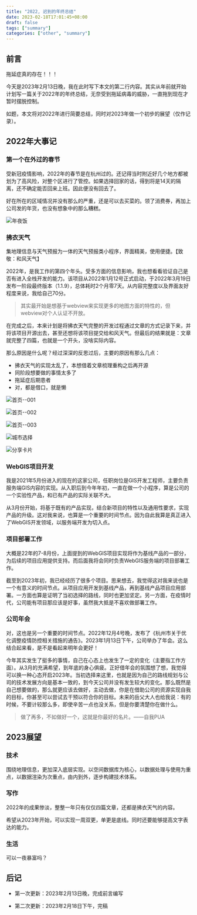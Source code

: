 ```yaml
---
title: "2022, 迟到的年终总结"
date: 2023-02-18T17:01:45+08:00
draft: false
tags: ["summary"]
categories: ["other", "summary"]
---
```


## 前言

拖延症真的存在！！！

今天是2023年2月13日晚，我在此时写下本文的第二行内容。其实从年前就开始计划写一篇关于2022年的年终总结，无奈受到拖延病毒的威胁，一直拖到现在才暂时摆脱控制。

如题，本文将对2022年进行简要总结，同时对2023年做一个初步的展望（仅作记录）。

<!-- more -->

## 2022年大事记

### 第一个在外过的春节

受新冠疫情影响，2022年的春节是在杭州过的。还记得当时附近好几个地方都被划为了高风险，对整个区进行了管控。如果选择回家的话，得到将是14天的隔离，还不确定能否回来上班。因此便没有回去了。

好在所在的区域情况并没有那么的严重，还是可以去买菜的。领了消费券，再加上公司发的年货，也没有想象中的那么糟糕。

![年夜饭](https://img.zhoujian.site/knowledge-base/other/2022%E6%98%A5%E8%8A%82-%E6%99%9A%E9%A4%90.jpeg)

### 拂衣天气

集地理信息与天气预报为一体的天气预报类小程序，界面精美，使用便捷。【致敬：和风天气】

2022年，是我工作的第四个年头。受多方面的信息影响，我也想看看验证自己是否有进入全栈开发的能力。该项目从2022年1月12号正式启动，于2022年3月19日发布一阶段最终版本（1.1.9），总体耗时2个月零7天。从内容完整度以及界面友好程度来说，我给自己70分。

> 其实最开始是想基于webview来实现更多的地图方面的特性的，但webview对个人认证不开放。

在完成之后，本来计划是将拂衣天气完整的开发过程通过文章的方式记录下来，并将该项目开源出去，甚至还想将该项目提交给和风天气。但最后的结果就是：文章就完整了四篇，也就是一个开头，没啥实际内容。

那么原因是什么呢？经过深深的反思过后，主要的原因有那么几点：

- 拂衣天气的实现太乱了，本想借着文章梳理重构之后再开源
- 同阶段想要做的事情太多了
- 拖延症后期患者
- 对，都是借口，就是懒

![首页--001](https://img.zhoujian.site/knowledge-base/other/%E6%8B%82%E8%A1%A3%E5%A4%A9%E6%B0%94-001.png)

![首页--002](https://img.zhoujian.site/knowledge-base/other/%E6%8B%82%E8%A1%A3%E5%A4%A9%E6%B0%94-002.png)

![首页--003](https://img.zhoujian.site/knowledge-base/other/%E6%8B%82%E8%A1%A3%E5%A4%A9%E6%B0%94-003.png)

![城市选择](https://img.zhoujian.site/knowledge-base/other/%E6%8B%82%E8%A1%A3%E5%A4%A9%E6%B0%94-004.png)

![分享卡片](https://img.zhoujian.site/knowledge-base/other/%E6%8B%82%E8%A1%A3%E5%A4%A9%E6%B0%94-005.png)

### WebGIS项目开发

我是2021年5月份进入的现在的这家公司，任职岗位是GIS开发工程师，主要负责服务端GIS内容的实现。从入职后到今年年初，一直在做一个小程序，算是公司的一个实验性产品，和已有产品的实际关联不大。

从3月份开始，将基于既有的产品实现，结合新项目的特性以及通用性要求，实现产品的升级。这对我来说，也算是一个重要的时间节点。因为自此我算是真正进入了WebGIS开发领域，以服务端开发为切入点。

### 项目部署工作

大概是22年的7-8月份，上面提到的WebGIS项目实现将作为基线产品的一部分，为后续的项目应用提供支持。而后面我将会同时负责WebGIS服务端的项目部署工作。

截至到2023年初，我已经经历了很多个项目。思来想去，我觉得这对我来说也是一个有意义的时间节点。从项目应用开发到基线产品，再到基线产品项目应用部署。一方面也算是证明了当初选择的路线，同时也更加坚定。另一方面，在疫情时代，公司能有项目那应该是好事，虽然我大抵是不喜欢做部署工作。

### 公司年会

对，这也是另一个重要的时间节点。2022年12月4号晚，发布了《杭州市关于优化调整疫情防控相关措施的通告》。2023年1月13日下午，公司举办了年会。这么结合起来看，是不是看起来明年会更好！

今年其实发生了挺多的事情，自己在心态上也发生了一定的变化（主要指工作方面）。从3月的充满希望，到年底的身心俱疲。正好借年会的氛围想了想，我觉得可以换一种心态开启2023年。当初选择来这里，也就是因为自己的路线规划与公司的技术发展方向是基本一致的，到今天公司并没有发生较大的变化。那么既然是自己想要做的，那么就更应该去做好，主动去做，你是在借助公司的资源实现自我的目标，你甚至可以尝试去干预以符合你的目标。未来的岳父大人也给我说：有的时候，不要计较那么多，即使辛苦一点也没关系，但是你要清楚你在做什么。

> 做了再多，不如做好一个，这就是你最好的名片。——自我PUA

## 2023展望

### 技术

围绕地理信息，更加深入底层实现。以空间数据库为核心，以数据处理与使用为重点，以数据渲染为次重点，由内到外，逐步构建技术体系。

### 写作

2022年的成果惨淡，整整一年只有仅仅四篇文章，还都是拂衣天气的内容。

希望从2023年开始，可以实现一周双更，单更是底线。同时还要能够提高文字表达的能力。

### 生活

可以一夜暴富吗？

## 后记

- 第一次更新：2023年2月13日晚，完成前言编写

- 第二次更新：2023年2月18日下午，完稿